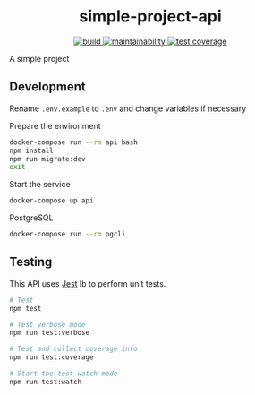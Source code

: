 <div align="center">
  <h1>simple-project-api</h1>
  <a href="https://travis-ci.org/LucasVmigotto/simple-project-api">
    <img alt="build" src="https://travis-ci.org/LucasVmigotto/simple-project-api.svg?branch=master">
  </a>
  <a href="https://codeclimate.com/github/LucasVmigotto/simple-project-api/maintainability">
    <img alt="maintainability"      src="https://api.codeclimate.com/v1/badges/3b60ae7998ce4efabba7/maintainability" />
  </a>
  <a href="https://codeclimate.com/github/LucasVmigotto/simple-project-api/test_coverage">
    <img alt="test coverage" src="https://api.codeclimate.com/v1/badges/3b60ae7998ce4efabba7/test_coverage" />
  </a>
</div>

A simple project

## Development

Rename `.env.example` to `.env` and change variables if necessary

Prepare the environment

```bash
docker-compose run --rm api bash
npm install
npm run migrate:dev
exit
```

Start the service

```bash
docker-compose up api
```

PostgreSQL

```bash
docker-compose run --rm pgcli
```

## Testing

This API uses [Jest](https://goo.gl/oqnE3P) lb to perform unit tests.

```bash
# Test
npm test

# Test verbose mode
npm run test:verbose

# Test and collect coverage info
npm run test:coverage

# Start the test watch mode
npm run test:watch
```
